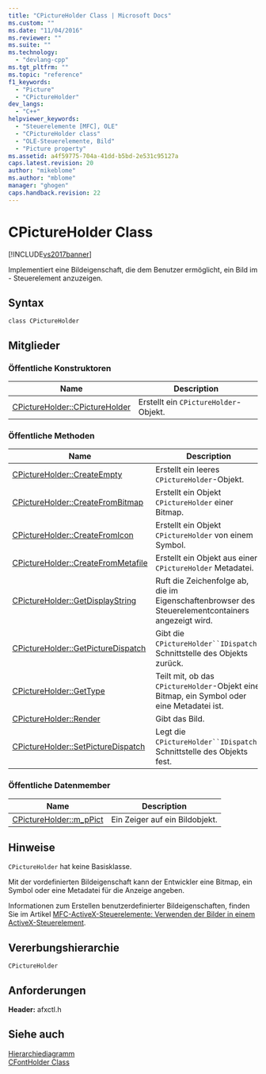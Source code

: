 ```yaml
---
title: "CPictureHolder Class | Microsoft Docs"
ms.custom: ""
ms.date: "11/04/2016"
ms.reviewer: ""
ms.suite: ""
ms.technology: 
  - "devlang-cpp"
ms.tgt_pltfrm: ""
ms.topic: "reference"
f1_keywords: 
  - "Picture"
  - "CPictureHolder"
dev_langs: 
  - "C++"
helpviewer_keywords: 
  - "Steuerelemente [MFC], OLE"
  - "CPictureHolder class"
  - "OLE-Steuerelemente, Bild"
  - "Picture property"
ms.assetid: a4f59775-704a-41dd-b5bd-2e531c95127a
caps.latest.revision: 20
author: "mikeblome"
ms.author: "mblome"
manager: "ghogen"
caps.handback.revision: 22
---
```

# CPictureHolder Class
[!INCLUDE[vs2017banner](../../assembler/inline/includes/vs2017banner.md)]

Implementiert eine Bildeigenschaft, die dem Benutzer ermöglicht, ein Bild im \- Steuerelement anzuzeigen.  
  
## Syntax  
  
```  
class CPictureHolder  
```  
  
## Mitglieder  
  
### Öffentliche Konstruktoren  
  
|Name|Description|  
|----------|-----------------|  
|[CPictureHolder::CPictureHolder](../Topic/CPictureHolder::CPictureHolder.md)|Erstellt ein `CPictureHolder`\-Objekt.|  
  
### Öffentliche Methoden  
  
|Name|Description|  
|----------|-----------------|  
|[CPictureHolder::CreateEmpty](../Topic/CPictureHolder::CreateEmpty.md)|Erstellt ein leeres `CPictureHolder`\-Objekt.|  
|[CPictureHolder::CreateFromBitmap](../Topic/CPictureHolder::CreateFromBitmap.md)|Erstellt ein Objekt `CPictureHolder` einer Bitmap.|  
|[CPictureHolder::CreateFromIcon](../Topic/CPictureHolder::CreateFromIcon.md)|Erstellt ein Objekt `CPictureHolder` von einem Symbol.|  
|[CPictureHolder::CreateFromMetafile](../Topic/CPictureHolder::CreateFromMetafile.md)|Erstellt ein Objekt aus einer `CPictureHolder` Metadatei.|  
|[CPictureHolder::GetDisplayString](../Topic/CPictureHolder::GetDisplayString.md)|Ruft die Zeichenfolge ab, die im Eigenschaftenbrowser des Steuerelementcontainers angezeigt wird.|  
|[CPictureHolder::GetPictureDispatch](../Topic/CPictureHolder::GetPictureDispatch.md)|Gibt die `CPictureHolder``IDispatch`\-Schnittstelle des Objekts zurück.|  
|[CPictureHolder::GetType](../Topic/CPictureHolder::GetType.md)|Teilt mit, ob das `CPictureHolder`\-Objekt eine Bitmap, ein Symbol oder eine Metadatei ist.|  
|[CPictureHolder::Render](../Topic/CPictureHolder::Render.md)|Gibt das Bild.|  
|[CPictureHolder::SetPictureDispatch](../Topic/CPictureHolder::SetPictureDispatch.md)|Legt die `CPictureHolder``IDispatch`\-Schnittstelle des Objekts fest.|  
  
### Öffentliche Datenmember  
  
|Name|Description|  
|----------|-----------------|  
|[CPictureHolder::m\_pPict](../Topic/CPictureHolder::m_pPict.md)|Ein Zeiger auf ein Bildobjekt.|  
  
## Hinweise  
 `CPictureHolder` hat keine Basisklasse.  
  
 Mit der vordefinierten Bildeigenschaft kann der Entwickler eine Bitmap, ein Symbol oder eine Metadatei für die Anzeige angeben.  
  
 Informationen zum Erstellen benutzerdefinierter Bildeigenschaften, finden Sie im Artikel [MFC\-ActiveX\-Steuerelemente: Verwenden der Bilder in einem ActiveX\-Steuerelement](../../mfc/mfc-activex-controls-using-pictures-in-an-activex-control.md).  
  
## Vererbungshierarchie  
 `CPictureHolder`  
  
## Anforderungen  
 **Header:**  afxctl.h  
  
## Siehe auch  
 [Hierarchiediagramm](../../mfc/hierarchy-chart.md)   
 [CFontHolder Class](../../mfc/reference/cfontholder-class.md)